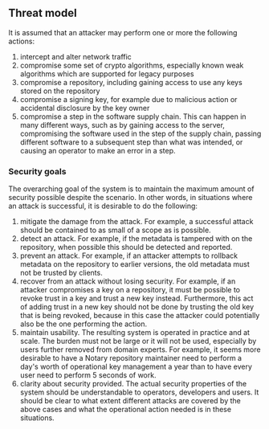 ## Threat model
It is assumed that an attacker may perform one or more the following actions:
1. intercept and alter network traffic
2. compromise some set of crypto algorithms, especially known weak algorithms which are supported for legacy purposes
3. compromise a repository, including gaining access to use any keys stored on the repository
4. compromise a signing key, for example due to malicious action or accidental disclosure by the key owner
5. compromise a step in the software supply chain.  This can happen in many different ways, such as by gaining access to the server, compromising the software used in the step of the supply chain, passing different software to a subsequent step than what was intended, or causing an operator to make an error in a step. 

### Security goals
The overarching goal of the system is to maintain the maximum amount of security possible despite the scenario.  In other words, in situations where an attack is successful, it is desirable to do the following:
1. mitigate the damage from the attack.  For example, a successful attack should be contained to as small of a scope as is possible.
2. detect an attack.  For example, if the metadata is tampered with on the repository, when possible this should be detected and reported.
3. prevent an attack.  For example, if an attacker attempts to rollback metadata on the repository to earlier versions, the old metadata must not be trusted by clients.
4. recover from an attack without losing security.  For example, if an attacker compromises a key on a repository, it must be possible to revoke trust in a key and trust a new key instead.  Furthermore, this act of adding trust in a new key should not be done by trusting the old key that is being revoked, because in this case the attacker could potentially also be the one performing the action.
5. maintain usability.  The resulting system is operated in practice and at scale.  The burden must not be large or it will not be used, especially by users further removed from domain experts.  For example, it seems more desirable to have a Notary repository maintainer need to perform a day's worth of operational key management a year than to have every user need to perform 5 seconds of work.
6. clarity about security provided.  The actual security properties of the system should be understandable to operators, developers and users.  It should be clear to what extent different attacks are covered by the above cases and what the operational action needed is in these situations.
